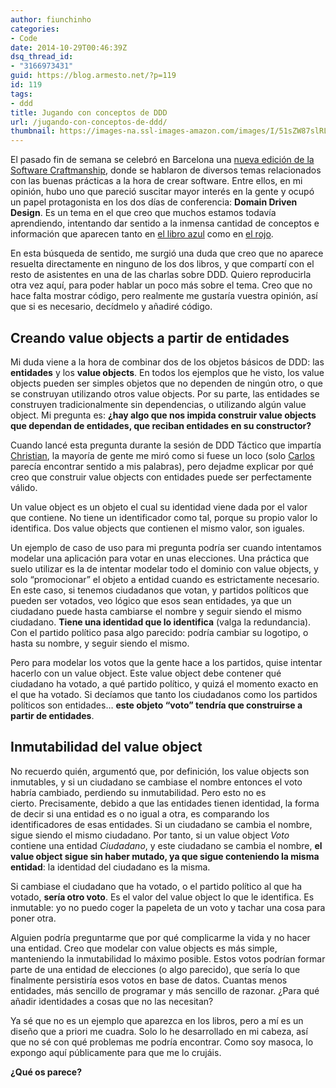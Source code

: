 ```yaml
---
author: fiunchinho
categories:
- Code
date: 2014-10-29T00:46:39Z
dsq_thread_id:
- "3166973431"
guid: https://blog.armesto.net/?p=119
id: 119
tags:
- ddd
title: Jugando con conceptos de DDD
url: /jugando-con-conceptos-de-ddd/
thumbnail: https://images-na.ssl-images-amazon.com/images/I/51sZW87slRL._SX375_BO1,204,203,200_.jpg
---
```


El pasado fin de semana se celebró en Barcelona una <a title="Software Craftmanship Barcelona" href="http://www.softwarecraftsmanshipbarcelona.org/" target="_blank">nueva edición de la Software Craftmanship</a>, donde se hablaron de diversos temas relacionados con las buenas prácticas a la hora de crear software. Entre ellos, en mi opinión, hubo uno que pareció suscitar mayor interés en la gente y ocupó un papel protagonista en los dos días de conferencia: **Domain Driven Design**. Es un tema en el que creo que muchos estamos todavía aprendiendo, intentando dar sentido a la inmensa cantidad de conceptos e información que aparecen tanto en <a title="DDD - Eric Evans" href="http://www.amazon.es/Domain-Driven-Design-Tackling-Complexity-Software/dp/0321125215" target="_blank">el libro azul</a> como en <a title="DDD - Vaughn Vernon" href="http://www.amazon.es/gp/product/0321834577/ref=pd_lpo_sbs_dp_ss_1?pf_rd_p=479290847&pf_rd_s=lpo-top-stripe&pf_rd_t=201&pf_rd_i=0321125215&pf_rd_m=A1AT7YVPFBWXBL&pf_rd_r=1N6RWXVM4AFMHH9P0EGZ" target="_blank">el rojo</a>.

En esta búsqueda de sentido, me surgió una duda que creo que no aparece resuelta directamente en ninguno de los dos libros, y que compartí con el resto de asistentes en una de las charlas sobre DDD. Quiero reproducirla otra vez aquí, para poder hablar un poco más sobre el tema. Creo que no hace falta mostrar código, pero realmente me gustaría vuestra opinión, así que si es necesario, decídmelo y añadiré código.

<!--more-->

## Creando value objects a partir de entidades

Mi duda viene a la hora de combinar dos de los objetos básicos de DDD: las **entidades** y los **value objects**. En todos los ejemplos que he visto, los value objects pueden ser simples objetos que no dependen de ningún otro, o que se construyan utilizando otros value objects. Por su parte, las entidades se construyen tradicionalmente sin dependencias, o utilizando algún value object. Mi pregunta es: **¿hay algo que nos impida construir value objects que dependan de entidades, que reciban entidades en su constructor?**

Cuando lancé esta pregunta durante la sesión de DDD Táctico que impartía <a title="Christian Soronellas" href="https://twitter.com/theUniC" target="_blank">Christian</a>, la mayoría de gente me miró como si fuese un loco (solo <a title="Carlos Ble" href="https://twitter.com/carlosble/" target="_blank">Carlos</a> parecía encontrar sentido a mis palabras), pero dejadme explicar por qué creo que construir value objects con entidades puede ser perfectamente válido.

Un value object es un objeto el cual su identidad viene dada por el valor que contiene. No tiene un identificador como tal, porque su propio valor lo identifica. Dos value objects que contienen el mismo valor, son iguales.

Un ejemplo de caso de uso para mi pregunta podría ser cuando intentamos modelar una aplicación para votar en unas elecciones. Una práctica que suelo utilizar es la de intentar modelar todo el dominio con value objects, y solo &#8220;promocionar&#8221; el objeto a entidad cuando es estrictamente necesario. En este caso, si tenemos ciudadanos que votan, y partidos políticos que pueden ser votados, veo lógico que esos sean entidades, ya que un ciudadano puede hasta cambiarse el nombre y seguir siendo el mismo ciudadano. **Tiene una identidad que lo identifica** (valga la redundancia). Con el partido político pasa algo parecido: podría cambiar su logotipo, o hasta su nombre, y seguir siendo el mismo.

Pero para modelar los votos que la gente hace a los partidos, quise intentar hacerlo con un value object. Este value object debe contener qué ciudadano ha votado, a qué partido político, y quizá el momento exacto en el que ha votado. Si decíamos que tanto los ciudadanos como los partidos políticos son entidades&#8230; **este objeto &#8220;voto&#8221; tendría que construirse a partir de entidades**.

## Inmutabilidad del value object

No recuerdo quién, argumentó que, por definición, los value objects son inmutables, y si un ciudadano se cambiase el nombre entonces el voto habría cambiado, perdiendo su inmutabilidad. Pero esto no es cierto. Precisamente, debido a que las entidades tienen identidad, la forma de decir si una entidad es o no igual a otra, es comparando los identificadores de esas entidades. Si un ciudadano se cambia el nombre, sigue siendo el mismo ciudadano. Por tanto, si un value object _Voto_ contiene una entidad _Ciudadano_, y este ciudadano se cambia el nombre, **el value object sigue sin haber mutado, ya que sigue conteniendo la misma entidad**: la identidad del ciudadano es la misma.

Si cambiase el ciudadano que ha votado, o el partido político al que ha votado, **sería otro voto**. Es el valor del value object lo que le identifica. Es inmutable: yo no puedo coger la papeleta de un voto y tachar una cosa para poner otra.

Alguien podría preguntarme que por qué complicarme la vida y no hacer una entidad. Creo que modelar con value objects es más simple, manteniendo la inmutabilidad lo máximo posible. Estos votos podrían formar parte de una entidad de elecciones (o algo parecido), que sería lo que finalmente persistiría esos votos en base de datos. Cuantas menos entidades, más sencillo de programar y más sencillo de razonar. ¿Para qué añadir identidades a cosas que no las necesitan?

Ya sé que no es un ejemplo que aparezca en los libros, pero a mí es un diseño que a priori me cuadra. Solo lo he desarrollado en mi cabeza, así que no sé con qué problemas me podría encontrar. Como soy masoca, lo expongo aquí públicamente para que me lo crujáis.

**¿Qué os parece?**
